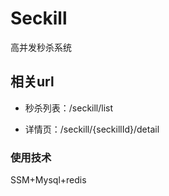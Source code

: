 # Seckill
高并发秒杀系统

## 相关url

* 秒杀列表：/seckill/list

* 详情页：/seckill/{seckillId}/detail

### 使用技术

SSM+Mysql+redis

